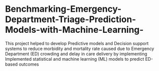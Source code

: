 # Benchmarking-Emergency-Department-Triage-Prediction-Models-with-Machine-Learning-
This project helped to develop Predictive models and Decision support systems to reduce morbidity and mortality rate caused due to Emergency Department (ED) crowding and delay in care delivery by implementing Implemented statistical and machine learning (ML) models to predict ED-based outcomes
